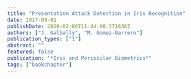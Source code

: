 ```yaml
---
title: "Presentation Attack Detection in Iris Recognition"
date: 2017-08-01
publishDate: 2020-02-06T11:44:00.371636Z
authors: ["J. Galbally", "M. Gomez-Barrero"]
publication_types: ["1"]
abstract: ""
featured: false
publication: "*Iris and Periocular Biometrics*"
tags: ["bookchapter"]
---
```


